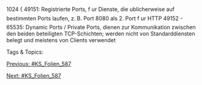 1024 { 49151: Registrierte Ports, f ur Dienste, die ublicherweise auf
bestimmten Ports laufen, z. B. Port 8080 als 2. Port f ur HTTP
49152 - 65535: Dynamic Ports / Private Ports, dienen zur Kommunikation
zwischen den beiden beteiligten TCP-Schichten; werden nicht von
Standarddiensten belegt und meistens von Clients verwendet

   Tags & Topics:
   

[Previous: #KS_Folien_587](KS_Folien_587.md)

[Next: #KS_Folien_587](KS_Folien_587.md)